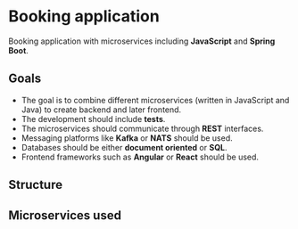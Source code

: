 # Booking application
Booking application with microservices including <b>JavaScript</b> and <b>Spring Boot</b>.
## Goals
  - The goal is to combine different microservices (written in JavaScript and Java) to create backend and later frontend.
  - The development should include <b>tests</b>.
  - The microservices should communicate through <b>REST</b> interfaces.
  - Messaging platforms like <b>Kafka</b> or <b>NATS</b> should be used.
  - Databases should be either <b>document oriented</b> or <b>SQL</b>.
  - Frontend frameworks such as <b>Angular</b> or <b>React</b> should be used.
## Structure
## Microservices used
